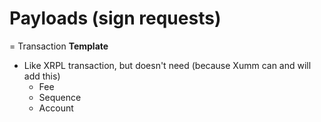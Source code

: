 # Payloads (sign requests)

\= Transaction **Template**

* Like XRPL transaction, but doesn't need (because Xumm can and will add this)
  * Fee
  * Sequence
  * Account
